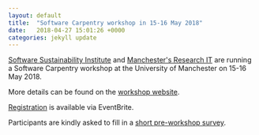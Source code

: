```yaml
---
layout: default
title:  "Software Carpentry workshop in 15-16 May 2018"
date:   2018-04-27 15:01:26 +0000
categories: jekyll update
---
```


[Software Sustainability Institute](https://software.ac.uk/) and [Manchester's Research IT](http://www.itservices.manchester.ac.uk/research/) are running a Software Carpentry workshop at the University of Manchester 
on 15-16 May 2018.

More details can be found on the [workshop website](https://anenadic.github.io/2018-05-15-swc-manchester/).

[Registration](https://www.eventbrite.com/e/university-of-manchester-software-carpentry-workshop-tickets-45475074171) is available via EventBrite.

Participants are kindly asked to fill in a [short pre-workshop survey](https://www.surveymonkey.com/r/swc_pre_workshop_v1?workshop_id=2018-05-15-swc-manchester).

